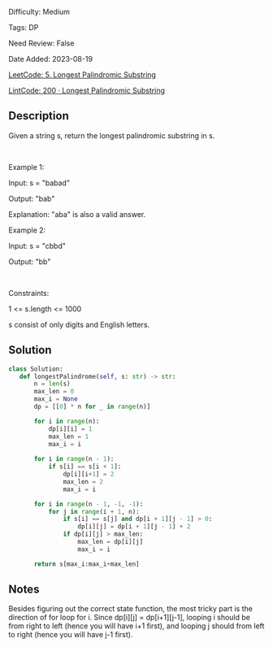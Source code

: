 Difficulty: Medium

Tags: DP

Need Review: False

Date Added: 2023-08-19

[LeetCode: 5. Longest Palindromic Substring](https://leetcode.com/problems/longest-palindromic-substring/)

[LintCode: 200 · Longest Palindromic Substring](https://lintcode.com/problem/200 )

## Description 

Given a string s, return the longest palindromic substring in s.

 

Example 1:



Input: s = "babad"

Output: "bab"

Explanation: "aba" is also a valid answer.



Example 2:



Input: s = "cbbd"

Output: "bb"



 

Constraints:



1 <= s.length <= 1000

s consist of only digits and English letters.



## Solution 
 ```python 
class Solution:
    def longestPalindrome(self, s: str) -> str:
        n = len(s)
        max_len = 0
        max_i = None
        dp = [[0] * n for _ in range(n)]

        for i in range(n):
            dp[i][i] = 1
            max_len = 1
            max_i = i
        
        for i in range(n - 1):
            if s[i] == s[i + 1]:
                dp[i][i+1] = 2
                max_len = 2
                max_i = i

        for i in range(n - 1, -1, -1):
            for j in range(i + 1, n):
                if s[i] == s[j] and dp[i + 1][j - 1] > 0:
                    dp[i][j] = dp[i + 1][j - 1] + 2
                if dp[i][j] > max_len:
                    max_len = dp[i][j]
                    max_i = i

        return s[max_i:max_i+max_len]
 ``` 
## Notes
Besides figuring out the correct state function, the most tricky part is
the direction of for loop for i. Since dp[i][j] = dp[i+1][j-1], looping i
should be from right to left (hence you will have i+1 first), and looping
j should from left to right (hence you will have j-1 first).